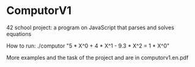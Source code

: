 # ComputorV1
42 school project: a program on JavaScript that parses and solves equations

How to run:
./computor "5 * X^0 + 4 * X^1 - 9.3 * X^2 = 1 * X^0"

More examples and the task of the project and are in computorv1.en.pdf
